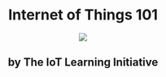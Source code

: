 <h1><center>Internet of Things 101</center></h1>

<p align="center">
  <img src="http://www.ti.com/lsds/media/images/wireless_connectivity/50BillionThings.png">
</p>

<h2><center>by The IoT Learning Initiative</center></h2>

